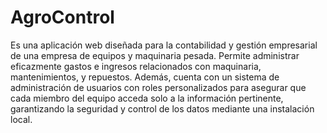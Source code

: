# AgroControl

Es una aplicación web diseñada para la contabilidad y gestión empresarial de una empresa de equipos y maquinaria pesada. Permite administrar eficazmente gastos e ingresos relacionados con maquinaria, mantenimientos, y repuestos. Además, cuenta con un sistema de administración de usuarios con roles personalizados para asegurar que cada miembro del equipo acceda solo a la información pertinente, garantizando la seguridad y control de los datos mediante una instalación local.
